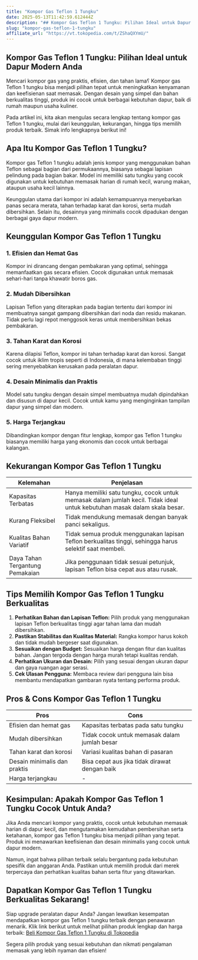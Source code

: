 ```yaml
---
title: "Kompor Gas Teflon 1 Tungku"
date: 2025-05-13T11:42:59.612444Z
description: "## Kompor Gas Teflon 1 Tungku: Pilihan Ideal untuk Dapur Modern Anda..."
slug: "kompor-gas-teflon-1-tungku"
affiliate_url: "https://vt.tokopedia.com/t/ZShaQXYmU/"
---
```

## Kompor Gas Teflon 1 Tungku: Pilihan Ideal untuk Dapur Modern Anda

Mencari kompor gas yang praktis, efisien, dan tahan lama؟ Kompor gas Teflon 1 tungku bisa menjadi pilihan tepat untuk meningkatkan kenyamanan dan keefisienan saat memasak. Dengan desain yang simpel dan bahan berkualitas tinggi, produk ini cocok untuk berbagai kebutuhan dapur, baik di rumah maupun usaha kuliner.

Pada artikel ini, kita akan mengulas secara lengkap tentang kompor gas Teflon 1 tungku, mulai dari keunggulan, kekurangan, hingga tips memilih produk terbaik. Simak info lengkapnya berikut ini!

## Apa Itu Kompor Gas Teflon 1 Tungku?

Kompor gas Teflon 1 tungku adalah jenis kompor yang menggunakan bahan Teflon sebagai bagian dari permukaannya, biasanya sebagai lapisan pelindung pada bagian bakar. Model ini memiliki satu tungku yang cocok digunakan untuk kebutuhan memasak harian di rumah kecil, warung makan, ataupun usaha kecil lainnya.

Keunggulan utama dari kompor ini adalah kemampuannya menyebarkan panas secara merata, tahan terhadap karat dan korosi, serta mudah dibersihkan. Selain itu, desainnya yang minimalis cocok dipadukan dengan berbagai gaya dapur modern.

## Keunggulan Kompor Gas Teflon 1 Tungku

### 1. Efisien dan Hemat Gas

Kompor ini dirancang dengan pembakaran yang optimal, sehingga memanfaatkan gas secara efisien. Cocok digunakan untuk memasak sehari-hari tanpa khawatir boros gas.

### 2. Mudah Dibersihkan

Lapisan Teflon yang diterapkan pada bagian tertentu dari kompor ini membuatnya sangat gampang dibersihkan dari noda dan residu makanan. Tidak perlu lagi repot menggosok keras untuk membersihkan bekas pembakaran.

### 3. Tahan Karat dan Korosi

Karena dilapisi Teflon, kompor ini tahan terhadap karat dan korosi. Sangat cocok untuk iklim tropis seperti di Indonesia, di mana kelembaban tinggi sering menyebabkan kerusakan pada peralatan dapur.

### 4. Desain Minimalis dan Praktis

Model satu tungku dengan desain simpel membuatnya mudah dipindahkan dan disusun di dapur kecil. Cocok untuk kamu yang menginginkan tampilan dapur yang simpel dan modern.

### 5. Harga Terjangkau

Dibandingkan kompor dengan fitur lengkap, kompor gas Teflon 1 tungku biasanya memiliki harga yang ekonomis dan cocok untuk berbagai kalangan.

## Kekurangan Kompor Gas Teflon 1 Tungku

| Kelemahan | Penjelasan |
|------------|--------------|
| Kapasitas Terbatas | Hanya memiliki satu tungku, cocok untuk memasak dalam jumlah kecil. Tidak ideal untuk kebutuhan masak dalam skala besar. |
| Kurang Fleksibel | Tidak mendukung memasak dengan banyak panci sekaligus. |
| Kualitas Bahan Variatif | Tidak semua produk menggunakan lapisan Teflon berkualitas tinggi, sehingga harus selektif saat membeli. |
| Daya Tahan Tergantung Pemakaian | Jika penggunaan tidak sesuai petunjuk, lapisan Teflon bisa cepat aus atau rusak. |

## Tips Memilih Kompor Gas Teflon 1 Tungku Berkualitas

1. **Perhatikan Bahan dan Lapisan Teflon:** Pilih produk yang menggunakan lapisan Teflon berkualitas tinggi agar tahan lama dan mudah dibersihkan.
2. **Pastikan Stabilitas dan Kualitas Material:** Rangka kompor harus kokoh dan tidak mudah bergeser saat digunakan.
3. **Sesuaikan dengan Budget:** Sesuaikan harga dengan fitur dan kualitas bahan. Jangan tergoda dengan harga murah tetapi kualitas rendah.
4. **Perhatikan Ukuran dan Desain:** Pilih yang sesuai dengan ukuran dapur dan gaya ruangan agar serasi.
5. **Cek Ulasan Pengguna:** Membaca review dari pengguna lain bisa membantu mendapatkan gambaran nyata tentang performa produk.

## Pros & Cons Kompor Gas Teflon 1 Tungku

| **Pros** | **Cons** |
|------------|--------------|
| Efisien dan hemat gas | Kapasitas terbatas pada satu tungku |
| Mudah dibersihkan | Tidak cocok untuk memasak dalam jumlah besar |
| Tahan karat dan korosi | Variasi kualitas bahan di pasaran |
| Desain minimalis dan praktis | Bisa cepat aus jika tidak dirawat dengan baik |
| Harga terjangkau | - |

## Kesimpulan: Apakah Kompor Gas Teflon 1 Tungku Cocok Untuk Anda?

Jika Anda mencari kompor yang praktis, cocok untuk kebutuhan memasak harian di dapur kecil, dan mengutamakan kemudahan pembersihan serta ketahanan, kompor gas Teflon 1 tungku bisa menjadi pilihan yang tepat. Produk ini menawarkan keefisienan dan desain minimalis yang cocok untuk dapur modern.

Namun, ingat bahwa pilihan terbaik selalu bergantung pada kebutuhan spesifik dan anggaran Anda. Pastikan untuk memilih produk dari merek terpercaya dan perhatikan kualitas bahan serta fitur yang ditawarkan.

## Dapatkan Kompor Gas Teflon 1 Tungku Berkualitas Sekarang!

Siap upgrade peralatan dapur Anda? Jangan lewatkan kesempatan mendapatkan kompor gas Teflon 1 tungku terbaik dengan penawaran menarik. Klik link berikut untuk melihat pilihan produk lengkap dan harga terbaik: [Beli Kompor Gas Teflon 1 Tungku di Tokopedia](https://vt.tokopedia.com/t/ZShaQXYmU/)

Segera pilih produk yang sesuai kebutuhan dan nikmati pengalaman memasak yang lebih nyaman dan efisien!